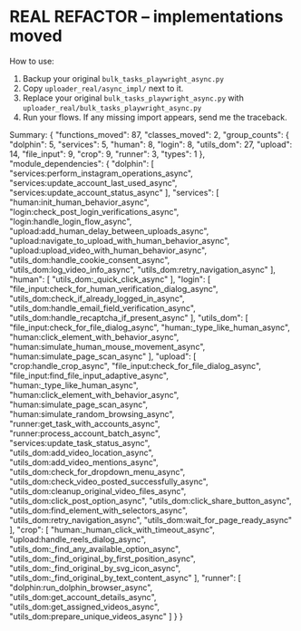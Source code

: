 # REAL REFACTOR – implementations moved

How to use:
1. Backup your original `bulk_tasks_playwright_async.py`
2. Copy `uploader_real/async_impl/` next to it.
3. Replace your original `bulk_tasks_playwright_async.py` with `uploader_real/bulk_tasks_playwright_async.py`
4. Run your flows. If any missing import appears, send me the traceback.

Summary:
{
  "functions_moved": 87,
  "classes_moved": 2,
  "group_counts": {
    "dolphin": 5,
    "services": 5,
    "human": 8,
    "login": 8,
    "utils_dom": 27,
    "upload": 14,
    "file_input": 9,
    "crop": 9,
    "runner": 3,
    "types": 1
  },
  "module_dependencies": {
    "dolphin": [
      "services:perform_instagram_operations_async",
      "services:update_account_last_used_async",
      "services:update_account_status_async"
    ],
    "services": [
      "human:init_human_behavior_async",
      "login:check_post_login_verifications_async",
      "login:handle_login_flow_async",
      "upload:add_human_delay_between_uploads_async",
      "upload:navigate_to_upload_with_human_behavior_async",
      "upload:upload_video_with_human_behavior_async",
      "utils_dom:handle_cookie_consent_async",
      "utils_dom:log_video_info_async",
      "utils_dom:retry_navigation_async"
    ],
    "human": [
      "utils_dom:_quick_click_async"
    ],
    "login": [
      "file_input:check_for_human_verification_dialog_async",
      "utils_dom:check_if_already_logged_in_async",
      "utils_dom:handle_email_field_verification_async",
      "utils_dom:handle_recaptcha_if_present_async"
    ],
    "utils_dom": [
      "file_input:check_for_file_dialog_async",
      "human:_type_like_human_async",
      "human:click_element_with_behavior_async",
      "human:simulate_human_mouse_movement_async",
      "human:simulate_page_scan_async"
    ],
    "upload": [
      "crop:handle_crop_async",
      "file_input:check_for_file_dialog_async",
      "file_input:find_file_input_adaptive_async",
      "human:_type_like_human_async",
      "human:click_element_with_behavior_async",
      "human:simulate_page_scan_async",
      "human:simulate_random_browsing_async",
      "runner:get_task_with_accounts_async",
      "runner:process_account_batch_async",
      "services:update_task_status_async",
      "utils_dom:add_video_location_async",
      "utils_dom:add_video_mentions_async",
      "utils_dom:check_for_dropdown_menu_async",
      "utils_dom:check_video_posted_successfully_async",
      "utils_dom:cleanup_original_video_files_async",
      "utils_dom:click_post_option_async",
      "utils_dom:click_share_button_async",
      "utils_dom:find_element_with_selectors_async",
      "utils_dom:retry_navigation_async",
      "utils_dom:wait_for_page_ready_async"
    ],
    "crop": [
      "human:_human_click_with_timeout_async",
      "upload:handle_reels_dialog_async",
      "utils_dom:_find_any_available_option_async",
      "utils_dom:_find_original_by_first_position_async",
      "utils_dom:_find_original_by_svg_icon_async",
      "utils_dom:_find_original_by_text_content_async"
    ],
    "runner": [
      "dolphin:run_dolphin_browser_async",
      "utils_dom:get_account_details_async",
      "utils_dom:get_assigned_videos_async",
      "utils_dom:prepare_unique_videos_async"
    ]
  }
}
